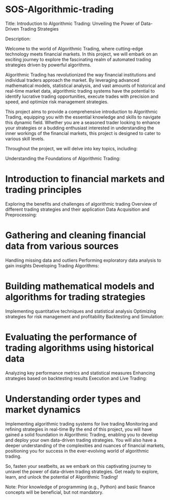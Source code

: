 # SOS-Algorithmic-trading

Title: Introduction to Algorithmic Trading: Unveiling the Power of Data-Driven Trading Strategies

Description:

Welcome to the world of Algorithmic Trading, where cutting-edge technology meets financial markets. In this project, we will embark on an exciting journey to explore the fascinating realm of automated trading strategies driven by powerful algorithms.

Algorithmic Trading has revolutionized the way financial institutions and individual traders approach the market. By leveraging advanced mathematical models, statistical analysis, and vast amounts of historical and real-time market data, algorithmic trading systems have the potential to identify lucrative trading opportunities, execute trades with precision and speed, and optimize risk management strategies.

This project aims to provide a comprehensive introduction to Algorithmic Trading, equipping you with the essential knowledge and skills to navigate this dynamic field. Whether you are a seasoned trader looking to enhance your strategies or a budding enthusiast interested in understanding the inner workings of the financial markets, this project is designed to cater to various skill levels.

Throughout the project, we will delve into key topics, including:

Understanding the Foundations of Algorithmic Trading:

# Introduction to financial markets and trading principles
Exploring the benefits and challenges of algorithmic trading
Overview of different trading strategies and their application
Data Acquisition and Preprocessing:

# Gathering and cleaning financial data from various sources
Handling missing data and outliers
Performing exploratory data analysis to gain insights
Developing Trading Algorithms:

# Building mathematical models and algorithms for trading strategies
Implementing quantitative techniques and statistical analysis
Optimizing strategies for risk management and profitability
Backtesting and Simulation:

# Evaluating the performance of trading algorithms using historical data
Analyzing key performance metrics and statistical measures
Enhancing strategies based on backtesting results
Execution and Live Trading:

# Understanding order types and market dynamics
Implementing algorithmic trading systems for live trading
Monitoring and refining strategies in real-time
By the end of this project, you will have gained a solid foundation in Algorithmic Trading, enabling you to develop and deploy your own data-driven trading strategies. You will also have a deeper understanding of the complexities and nuances of financial markets, positioning you for success in the ever-evolving world of algorithmic trading.

So, fasten your seatbelts, as we embark on this captivating journey to unravel the power of data-driven trading strategies. Get ready to explore, learn, and unlock the potential of Algorithmic Trading!

Note: Prior knowledge of programming (e.g., Python) and basic finance concepts will be beneficial, but not mandatory.





